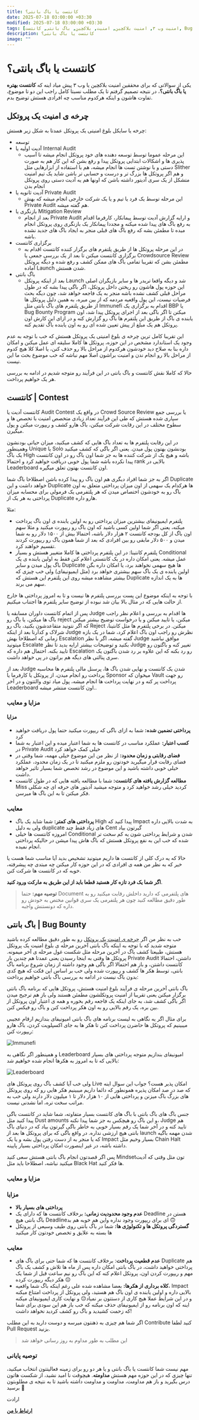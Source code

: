 ```yaml
---
title: کانتست یا باگ بانتی؟
date: 2025-07-18 03:00:00 +03:30
modified: 2025-07-18 03:00:00 +03:30
tags: [امنیت وب ۳, امنیت بلاکچین, امنیت, بلاکچین, باگ بانتی, کانتست, ‌Bug Bounty, Contest]
description: کانتست یا باگ بانتی؟
image: ""
---
```


# کانتست یا باگ بانتی؟

یکی از سوالاتی که برای محققین امنیت بلاکچین یا وب ۳ پیش میاد اینه که **کانتست بهتره یا باگ بانتی؟**، در نتیجه تصمیم گرفتم تا یک مطلب نسبتا کامل راجب این دو تا موضوع، تفاوت هاشون و اینکه هرکدوم مناسب چه افرادی هستش توضیح بدم.

## چرخه ی امنیت یک پروتکل

چرخه یا سایکل بلوغ امنیتی یک پروتکل عمدتا به شکل زیر هستش:
- توسعه
- آدیت اولیه یا Internal Audit
    - این مرحله عموما توسط توسعه دهنده های خود پروتکل انجام میشه تا آسیب پذیری ها و اشکالات ابتدایی پروتکل پیدا و رفع بشن که این کار هم به صورت دستی و با نوشتن تست ها انجام میشه، هم با استفاده از ابزارهایی مثل Slither و هم اگر پروتکل ها بزرگ تر و درست و حسابی تر باشن شاید یک تیم امنیت متشکل از یک سری آدیتور داشته باشن که اونها هم یه آدیت دستی روی پروتکل انجام بدن
- آدیت ثانویه یا Private Audit
    - این مرحله توسط یک فرد یا تیم و یا یک شرکت خارجی انجام میشه که بهش Private Audit هم گفته میشه. 
-  بازنگری یا Mitigation Review
    - بعد از انجام Private Audit و ارایه گزارش آدیت توسط پیمانکار، کارفرما اقدام به رفع باگ های پیدا شده میکنه و مجددا پیمانکار یک بازنگری روی پروتکل انجام میده تا مطمئن بشه که رفع باگ های قبلی منجر به ایجاد باگ های جدید نشده باشه.
- برگزاری کانتست 
    - در این مرحله پروتکل ها از طریق پلتفرم های برگزار کننده کانتست اقدام به برگزاری کانتست میکنن تا بعد از یک بررسی جمعی یا Crowdsource Review مطمئن بشن که تقریبا تمامی باگ های ممکن کشف و رفع شده و دیگه پروتکل آماده Launch شدن هستش.
- باگ بانتی
    - بعد از اینکه پروتکل Launch شد و دیگه واقعا تریدر ها و سایر بازیگران اصلی این حوزه پول هاشون رو ریختن داخل پروتکل، اگر باگی پیدا بشه که در طول مراحل قبلی کشف نشده باشه منجر به یک فاجعه خواهد شد، چون دیگه بحث فرضیات نیست، این پول واقعیه مردمه که از بین میره، به همین دلیل پروتکل ها از طریق پلتفرم های باگ بانتی مثل Immunefi اقدام به برگزاری یک BBP یا Bug Bounty Program میکنن تا اگر باگی بعد از اجرای پروتکل پیدا شد، اون یابنده ی باگ از طریق این پلتفرم ها باگ رو گزارش کنه و در ازای این کارش اون پروتکل هم یک مبلغ از پیش تعیین شده ای رو به اون یابنده باگ تقدیم کنه.

این تقریبا کامل ترین چرخه ی بلوغ امنیتی یک پروتکل هستش که خب با توجه به عدم وجود یک استاندارد مشخص در این حوزه، پروتکل ها کاملا سلیقه ای عمل میکنن و امکان داره بنا به صلاح دید خودشون هرکدوم از مراحل بالا رو حذف کنن، یا اصلا کلا هیچ کدوم از مراحل بالا رو انجام ندن و امنیت براشون اصلا مهم نباشه که خب موضوع بحث ما این نیست.

حالا که کاملا نقش کانتست و باگ بانتی در این فرآیند رو متوجه شدیم در ادامه به بررسی هر یک خواهیم پرداخت.

## کانتست | Contest
کانتست آدیت یا ‌Audit Contest در واقع یک Crowd Source Review یا بررسی جمع سپاری شده هستش که طی این فرآیند تعداد زیادی متخصص امنیت با تخصص ها و سطوح مختلف در این رقابت شرکت میکنن، باگ هارو کشف و ریپورت میکنن و پول میگیرن.

در این رقابت پلتفرم ها به تعداد باگ هایی که کشف میکنید، میزان حیاتی بودنشون وهمینطور Unique یا Solo بودنشون بهتون پول میدن.
یعنی اگر باگی که کشف میکنید یک باگ High باشه و هیچ یک از شرکت کننده ها به جز شما اون باگ رو در اون کانتست پیدا نکرده باشه شما پول خوبی دریافت خواهید کرد و احتمالا rank بالایی در Leaderboard اون کانتست بهتون تعلق میگیره.

اگر به جز شما افراد دیگری هم اون باگ رو پیدا کرده باشن اصطلاحا باگ شما Duplicate خواهد داشت و این Duplicate ها هرکدام یک سهمی از اون میزان پرداختی متعلق به اون باگ رو به خودشون اختصاص میدن که هر پلتفرمی یک فرمولی برای محسابه میزان پرداختی به هر یک از Duplicate هارو داره.

مثلا:
- پلتفرم ایمیونیفای بیشترین میزان پرداختی رو به اولین یابنده ی اون باگ پرداخت میکنه، یعنی اگر شما اولین کسی باشید که اون باگ رو ریپورت میکنید و مثلا سهم اون باگ از کل بودجه کانتست ۲ هزار دلار باشه، احتمالا بیش از ۱۵۰۰ دلار رو به شما میدن و ۵۰۰ دلار مابقی رو بین افرادی که بعد از شما همون باگ رو ریپورت کردند تقسیم خواهند کرد.
- پلتفرم کانتینا: در این پلتفرم پرداختی ها کاملا متغییر هستش و بسیار Conditional عمل میشه. یعنی امکان داره در یک کانتستی اعلام کنن فقط به اولین یابنده ی یک باگ پول میدن و سایر Duplicate ها هیچ سهمی نخواهند برد، یا امکان داره بگن اولین یابنده ی یک باگ سهم بیشتری خواهد برد (مثل ایمیونیفای) ولی خب چیزی که بیشتر مشاهده میشه روی این پلتفرم این هستش که Duplicate ها به یک اندازه سهم می برند.

با توجه به اینکه موضوع این پست بررسی پلتفرم ها نیست و تا به امروز پرداختی ها خارج از حالت هایی که در مثال بالا بیان شد نبوده از توضیح سایر پلتفرم ها اجتناب میکنیم.

پس از اتمام کانتست داوران مسابقه یا Judge ها اقدام به بررسی و اعلام نظر راجب باگ ها میکنن، یا باگ رو reject میکنن، یا تایید میکنن و یا درخواست توضیح بیشتر میکنن که اگر نتونید متقاعدشون بکنید،‌ باگ رو Reject میکنن.
در برخی پلتفرم ها مثل کانتینا، شرلاک و کدآرنا بعد از اینکه Judge نظرش رو راجب اون باگ اعلام کرد، شما در یک بازه زمانی که اصطلاحا بهش  Escalation گفته میشه، اگر با نظر Judge موافق نباشید میتونید Escalate بکنید و توضیحات بیشتر ارایه بدید تا نظر Judge تغییر کنه و باگتون رو تایید بکنه. احتمال هم داره که Escalation رو رد بکنه که این علاوه بر رد شدن باگتون یک سری پنالتی های دیگه هم براتون در پی خواهد داشت.

بعد از Judge شدن یک کانتست و نهایی شدن باگ ها، پرسنل مالی پلتفرم ها محاسبه پرداخت رو انجام میدن، از پروتکل یا کارفرما یا Sponsor میخوان که Vault رو جهت پرداخت پر کنه و در نهایت پرداخت ها انجام میشه، پول میاد توی والتتون و در آخر Leaderboard اون کانتست منتشر میشه..

### مزایا و معایب
#### مزایا
- **پرداختی تضمین شده:** شما به ازای باگی که ریپورت میکنید حتما پول دریافت خواهید کرد
- **کسب اعتبار:** عملکرد مناسب در کانتست ها به شما اعتبار میده و این اعتبار به شما در Private Audit خیلی کمک خواهد کرد
- **فضای رقابتی و زمان محدود:** از نظر من این موضوع خیلی مهمه، شما وقتی در فضای رقابت قرار میگیرید خودتون رو ملزم میکنید تا در یک زمان محدود، عملکرد خیلی خوبی داشته باشید و این موضوع در رشد تخصص شما بسیار تاثیر خواهد داشت.
- **مطالعه گزارش یافته های کانتست:** شما با مطالعه یافته هایی که در طول کانتست Miss کردید خیلی رشد خواهید کرد و متوجه میشید آدیتور های حرفه ای چه شکلی فکر میکنن تا به این باگ ها میرسن.

### معایب
- **پرداختی های کمتر:** شما شاید یک باگ High پیدا کنید که Impact به شدت بالایی داره ولی به دلیل duplicate های زیاد فقط چند Cent گیرتون بیاد
- امروزه کانتست ها خیلی Conditional شدن و شرایط پرداختی شون یه کم سخت تر شده که خب این به نفع پروتکل هستش که باگ هاش پیدا میشن در حالیکه پرداختی انجام نمیده.

حالا که یه درک کلی از کانتست ها داریم میتونید تشخیص بدید آیا مناسب شما هست یا خیر که به نظر من همه ی افرادی که در این حوزه کار میکنن چه مبتدی چه پیشرفته، خوبه که در کانتست ها شرکت کنن.

**اگر شما یک فرد تازه کار هستید قطعا باید از این طریق به مارکت ورود کنید**.

> **توصیه مهم:** حتما Document های پلتفرمی که دارید داخلش رقابت میکنید رو به طور دقیق مطالعه کنید چون هر پلتفرمی یک سری قوانین مختص به خودش رو داره که دونستنش واجبه.

## باگ بانتی | Bug Bounty

خب به نظر من اگر [چرخه ی امنیت یک پروتکل](#چرخه-ی-امنیت-یک-پروتکل) رو به طور دقیق مطالعه کرده باشید متوجه شدید که با توجه به اینکه باگ بانتی آخرین مرحله ی بلوغ امنیت یک پروتکل هستش، طبیعتا کشف باگ در آخرین مرحله مثل شکست غول مرحله ی آخر میمونه. پروتکل ها وقتی به اینجا رسیدن یعنی عمدتا هم چندین بار Private Audit داشتن، احتمالا کانتست داشتن، و باز هم احتمالا اگر باگی هم وجود داشته از زمان شروع برنامه باگ بانتی، توسط هکر ها کشف و ریپورت شده ولی خب بر اساس این فکت که هیچ کدی بدون باگ نیست در ادامه به بررسی باگ بانتی خواهیم پرداخت:


باگ بانتی آخرین مرحله ی فرآیند بلوغ امنیت هستش، پروتکل هایی که برنامه باگ بانتی برگزار میکنن یعنی تقریبا از امنیت پروتکلشون مطمئن هستند ولی باز هم ترجیح میدن اگر باگی کشف شد، به جای اینکه یک فاجعه رقم بخوره و همه ی اعتبار اون پروتکل از بین بره، یک رقم بالایی رو به اون هکر پرداخت کنن و باگ رو فیکس کنن.

برای مثال اگر یه نگاهی به لیست برنامه های باگ بانتی امیونیفای بندازیم ارقام عجیبی میبینیم که پروتکل ها حاضرن پرداخت کنن تا هکر ها به جای اکسپلویت کردن، باگ هارو ریپورت کنن: 


![Immunefi](bbps.png)

و همینطور اگر نگاهی به Leaderboard امیونیفای بندازیم متوجه پرداختی های بسیار بالایی که تا به امروز به هکرها انجام شده خواهیم شد:

![Leaderboard](leaderboard.png)

ولی خب آیا کشف باگ روی پروتکل های Live امکان پذیر هست؟ جواب این سوال اینه که صد در صد امکان پذیره همونطور که دائما داریم میبینیم هکر هایی رو که روی پروتکل های بزرگ باگ میزنن و پرداختی هایی از ۱۰ هزار دلار تا ۱ میلیون دلار دارند ولی خب به مراتب سخت تره، اما نشدنی نیست.

جنس باگ های باگ بانتی با باگ های کانتست بسیار متفاوته، شما شاید در کانتست باگی پیدا کنید مثل Dust amounts و این باگ رو هیچکس به جز شما پیدا نکنه، Judge هم تایید کنه و در آخر شما یک رقم بسیار خوبی به خاطر باگی گیرتون بیاد که در دنیای باگ بانتی هیچ ارزشی نداره.
در واقع باگی که برای پروتکل ها بعد از launch شدن مهمه باگیه که یا منجر به از دست رفتن پول بشه و یا یک Impact بسیار وخیم مثل Chain Halt داشته باشه، در غیر اینصورت امکان پرداختی بسیار پایینه.

پس اگر قصدتون انجام باگ بانتی هستش سعی کنید Mindsetتون مثل وقتی که آدیت میکنید نباشه، اصطلاحا باید مثل Black Hat ها فکر کنید.

### مزایا و معایب
### مزایا
- **پرداختی های بسیار بالا**
- **عدم وجود محدودیت زمانی:** برخلاف کانتست ها که دارای یک Deadline هستن در باگ بانتی هیچ Deadlineای برای ریپورت وجود نداره واین هم خوبه هم بد 🙃
- **گستردگی پروتکل ها و تکنولوژی ها:** شما در باگ بانتی روی طیف وسیعی از پروتکل ها بسته به علایق و تخصص خودتون کار میکنید

### معایب
- **عدم قطعیت پرداخت**: برخلاف کانتست ها که شما حتی برای باگ های Duplicate هم پرداختی خواهید داشت، در باگ بانتی امکان داره پس از ماه ها تلاش و کشف یک باگ مهم و ریپورت کردن اون، پروتکل اعلام کنه که این باگ رو نیم ساعت قبل از شما یک هکر دیگه ریپورت کرده 😔
- **کلاه برداری از هکرها:** بعضا مشاهده شده علی رغم اینکه باگ شما واقعیه،  Impact بالایی داره و اولین یابنده ی اون باگ هم هستید، ولی پروتکل از پرداخت امتناع میکنه و در این شرایط عملا هیچ کاری از دستتون بر نمیاد😔 و نهایت کاری ایمیونیفای میکنه اینه که اون برنامه رو از ایمیونیفای حذف میکنه که خب باز هم این سودی برای شما که زحمت کشیدید و باگ رو کشف کردید نخواهد داشت!

 اگر شما هم چیزی به ذهنتون میرسه و دوست دارید به این مطلب Contribute کنید لطفا Pull Request بزنید.

> این مطلب به طور مداوم به روز رسانی خواهد شد

### توصیه پایانی

مهم نیست شما کانتست یا باگ بانتی و یا هر دو رو برای زمینه فعالیتتون انتخاب میکنید، تنها چیزی که در این حوزه مهم هستش **مداومته**. هیچوقت نا امید نشید، از شکست هاتون درس بگیرید و باز هم مداومت، مداومت و مداومت داشته باشید تا به نتیجه ی مطلوبتون برسید 🫡 

ارادت

[**ارتباط با من**](mailto:persianweb3sec@proton.me)
